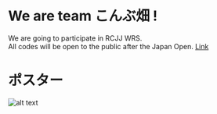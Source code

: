 # We are team こんぶ畑 !

We are going to participate in RCJJ WRS.  
All codes will be open to the public after the Japan Open. [Link](https://github.com/KOMBU-Batake/Kombu-Batake)

# ポスター
![alt text](poster.jpg)
